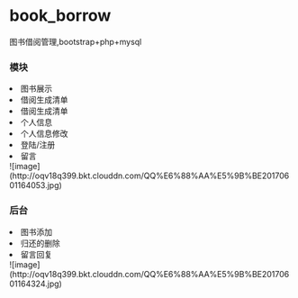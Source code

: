 # book_borrow
图书借阅管理,bootstrap+php+mysql
<h3>模块</h3>
<li>图书展示</li>
<li>借阅生成清单</li>
<li>借阅生成清单</li>
<li>个人信息</li>
<li>个人信息修改</li>
<li>登陆/注册</li>
<li>留言</li>
![image](http://oqv18q399.bkt.clouddn.com/QQ%E6%88%AA%E5%9B%BE20170601164053.jpg)
<h3>后台</h3>
<li>图书添加</li>
<li>归还的删除</li>
<li>留言回复</li>
![image](http://oqv18q399.bkt.clouddn.com/QQ%E6%88%AA%E5%9B%BE20170601164324.jpg)
